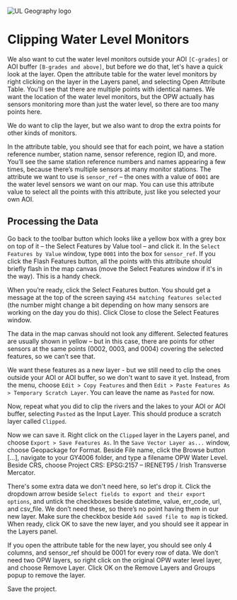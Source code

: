 ![UL Geography logo](./assets/images/GY4006_logo.png)

# Clipping Water Level Monitors

We also want to cut the water level monitors outside your AOI ```[C-grades]``` or AOI buffer ```[B-grades and above]```, but before we do that, let's have a quick look at the layer. Open the attribute table for the water level monitors by right clicking on the layer in the Layers panel, and selecting Open Attribute Table. You'll see that there are multiple points with identical names. We want the location of the water level monitors, but the OPW actually has sensors monitoring more than just the water level, so there are too many points here. 

We do want to clip the layer, but we also want to drop the extra points for other kinds of monitors. 

In the attribute table, you should see that for each point, we have a station reference number, station name, sensor reference, region ID, and more. You’ll see the same station reference numbers and names appearing a few times, because there’s multiple sensors at many monitor stations. The attribute we want to use is ```sensor_ref``` – the ones with a value of ```0001``` are the water level sensors we want on our map. You can use this attribute value to select all the points with this attribute, just like you selected your own AOI.

## Processing the Data

Go back to the toolbar button which looks like a yellow box with a grey box on top of it – the Select Features by Value tool –  and click it. In the ```Select Features by Value``` window, type ```0001``` into the box for ```sensor_ref```. If you click the Flash Features button, all the points with this attribute should briefly flash in the map canvas (move the Select Features window if it's in the way). This is a handy check. 

When you’re ready, click the Select Features button. You should get a message at the top of the screen saying ```454 matching features selected``` (the number might change a bit depending on how many sensors are working on the day you do this). Click Close to close the Select Features window. 

The data in the map canvas should not look any different. Selected features are usually shown in yellow – but in this case, there are points for other sensors at the same points (0002, 0003, and 0004) covering the selected features, so we can’t see that.

We want these features as a new layer - but we still need to clip the ones outside your AOI or AOI buffer, so we don't want to save it yet. Instead, from the menu, choose ```Edit > Copy Features``` and then ```Edit > Paste Features As > Temporary Scratch Layer```. You can leave the name as ```Pasted``` for now.

Now, repeat what you did to clip the rivers and the lakes to your AOI or AOI buffer, selecting ```Pasted``` as the Input Layer. This should produce a scratch layer called ```Clipped```.

Now we can save it. Right click on the ```Clipped``` layer in the Layers panel, and choose ```Export > Save Features As```. In the ```Save Vector Layer as...``` window, choose Geopackage for Format. Beside File name, click the Browse button […], navigate to your GY4006 folder, and type a filename OPW Water Level. Beside CRS, choose Project CRS: EPSG:2157 – IRENET95 / Irish Transverse Mercator. 

There's some extra data we don't need here, so let's drop it. Click the dropdown arrow beside ```Select fields to export and their export options```, and untick the checkboxes beside datetime, value, err_code, url, and csv_file. We don’t need these, so there’s no point having them in our new layer. Make sure the checkbox beside ```Add saved file to map``` is ticked. When ready, click OK to save the new layer, and you should see it appear in the Layers panel.

If you open the attribute table for the new layer, you should see only 4 columns, and sensor_ref should be 0001 for every row of data.
We don’t need two OPW layers, so right click on the original OPW water level layer, and choose Remove Layer. Click OK on the Remove Layers and Groups popup to remove the layer.

Save the project.
